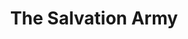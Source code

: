 ---
title: "The Salvation Army"
url: /north-vancouver-city/the-salvation-army/
shop: Gebrauchtwaren
---
